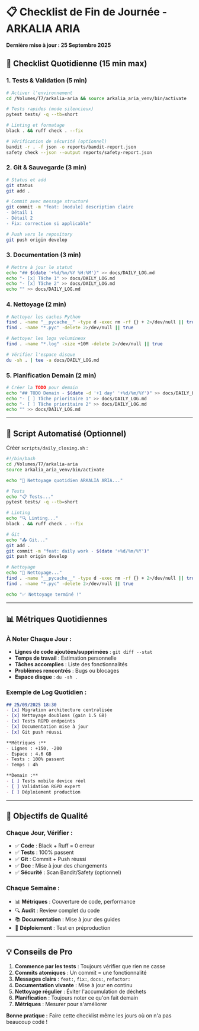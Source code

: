 # 📋 Checklist de Fin de Journée - ARKALIA ARIA

**Dernière mise à jour : 25 Septembre 2025**

## 🎯 **Checklist Quotidienne (15 min max)**

### **1. Tests & Validation (5 min)**
```bash
# Activer l'environnement
cd /Volumes/T7/arkalia-aria && source arkalia_aria_venv/bin/activate

# Tests rapides (mode silencieux)
pytest tests/ -q --tb=short

# Linting et formatage
black . && ruff check . --fix

# Vérification de sécurité (optionnel)
bandit -r . -f json -o reports/bandit-report.json
safety check --json --output reports/safety-report.json
```

### **2. Git & Sauvegarde (3 min)**
```bash
# Status et add
git status
git add .

# Commit avec message structuré
git commit -m "feat: [module] description claire
- Détail 1
- Détail 2
- Fix: correction si applicable"

# Push vers le repository
git push origin develop
```

### **3. Documentation (3 min)**
```bash
# Mettre à jour le statut
echo "## $(date '+%d/%m/%Y %H:%M')" >> docs/DAILY_LOG.md
echo "- [x] Tâche 1" >> docs/DAILY_LOG.md
echo "- [x] Tâche 2" >> docs/DAILY_LOG.md
echo "" >> docs/DAILY_LOG.md
```

### **4. Nettoyage (2 min)**
```bash
# Nettoyer les caches Python
find . -name "__pycache__" -type d -exec rm -rf {} + 2>/dev/null || true
find . -name "*.pyc" -delete 2>/dev/null || true

# Nettoyer les logs volumineux
find . -name "*.log" -size +10M -delete 2>/dev/null || true

# Vérifier l'espace disque
du -sh . | tee -a docs/DAILY_LOG.md
```

### **5. Planification Demain (2 min)**
```bash
# Créer la TODO pour demain
echo "## TODO Demain - $(date -d '+1 day' '+%d/%m/%Y')" >> docs/DAILY_LOG.md
echo "- [ ] Tâche prioritaire 1" >> docs/DAILY_LOG.md
echo "- [ ] Tâche prioritaire 2" >> docs/DAILY_LOG.md
echo "" >> docs/DAILY_LOG.md
```

---

## 🚀 **Script Automatisé (Optionnel)**

Créer `scripts/daily_closing.sh` :
```bash
#!/bin/bash
cd /Volumes/T7/arkalia-aria
source arkalia_aria_venv/bin/activate

echo "🧹 Nettoyage quotidien ARKALIA ARIA..."

# Tests
echo "📋 Tests..."
pytest tests/ -q --tb=short

# Linting
echo "🔍 Linting..."
black . && ruff check . --fix

# Git
echo "📤 Git..."
git add .
git commit -m "feat: daily work - $(date '+%d/%m/%Y')"
git push origin develop

# Nettoyage
echo "🧹 Nettoyage..."
find . -name "__pycache__" -type d -exec rm -rf {} + 2>/dev/null || true
find . -name "*.pyc" -delete 2>/dev/null || true

echo "✅ Nettoyage terminé !"
```

---

## 📊 **Métriques Quotidiennes**

### **À Noter Chaque Jour :**
- **Lignes de code ajoutées/supprimées** : `git diff --stat`
- **Temps de travail** : Estimation personnelle
- **Tâches accomplies** : Liste des fonctionnalités
- **Problèmes rencontrés** : Bugs ou blocages
- **Espace disque** : `du -sh .`

### **Exemple de Log Quotidien :**
```markdown
## 25/09/2025 18:30
- [x] Migration architecture centralisée
- [x] Nettoyage doublons (gain 1.5 GB)
- [x] Tests RGPD endpoints
- [x] Documentation mise à jour
- [x] Git push réussi

**Métriques :**
- Lignes : +150, -200
- Espace : 4.6 GB
- Tests : 100% passent
- Temps : 4h

**Demain :**
- [ ] Tests mobile device réel
- [ ] Validation RGPD expert
- [ ] Déploiement production
```

---

## 🎯 **Objectifs de Qualité**

### **Chaque Jour, Vérifier :**
- ✅ **Code** : Black + Ruff = 0 erreur
- ✅ **Tests** : 100% passent
- ✅ **Git** : Commit + Push réussi
- ✅ **Doc** : Mise à jour des changements
- ✅ **Sécurité** : Scan Bandit/Safety (optionnel)

### **Chaque Semaine :**
- 📊 **Métriques** : Couverture de code, performance
- 🔍 **Audit** : Review complet du code
- 📚 **Documentation** : Mise à jour des guides
- 🚀 **Déploiement** : Test en préproduction

---

## 💡 **Conseils de Pro**

1. **Commence par les tests** : Toujours vérifier que rien ne casse
2. **Commits atomiques** : Un commit = une fonctionnalité
3. **Messages clairs** : `feat:`, `fix:`, `docs:`, `refactor:`
4. **Documentation vivante** : Mise à jour en continu
5. **Nettoyage régulier** : Éviter l'accumulation de déchets
6. **Planification** : Toujours noter ce qu'on fait demain
7. **Métriques** : Mesurer pour s'améliorer

**Bonne pratique :** Faire cette checklist même les jours où on n'a pas beaucoup codé !
